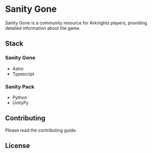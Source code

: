 # Sanity Gone
Sanity Gone is a community resource for Arknights players, providing detailed information about the game.

## Stack
### Sanity Gone
- Astro
- Typescript

### Sanity Pack
- Python
- UnityPy

## Contributing
Please read the contributing guide.

## License





